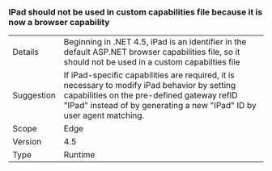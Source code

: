### IPad should not be used in custom capabilities file because it is now a browser capability

|   |   |
|---|---|
|Details|Beginning in .NET 4.5, iPad is an identifier in the default ASP.NET browser capabilities file, so it should not be used in a custom capabilties file|
|Suggestion|If iPad-specific capabilities are required, it is necessary to modify iPad behavior by setting capabilities on the pre-defined gateway refID &quot;IPad&quot; instead of by generating a new &quot;IPad&quot; ID by user agent matching.|
|Scope|Edge|
|Version|4.5|
|Type|Runtime|

